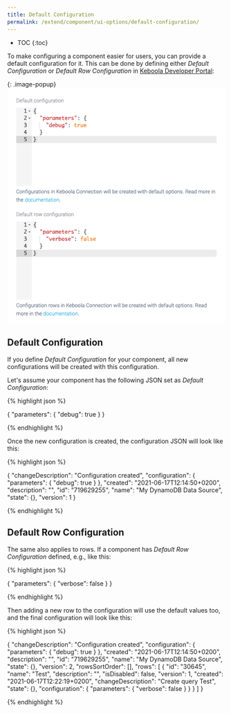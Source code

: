 ```yaml
---
title: Default Configuration
permalink: /extend/component/ui-options/default-configuration/
---
```


* TOC
{:toc}

To make configuring a component easier for users, you can provide a default configuration for it. 
This can be done by defining either *Default Configuration* or *Default Row Configuration* 
in [Keboola Developer Portal](https://components.keboola.com/): 

{: .image-popup}
![Setting Default Configuration in Developer Portal](/extend/component/ui-options/default-configuration/developer-portal-01.png)

## Default Configuration

If you define *Default Configuration* for your component, all new configurations
will be created with this configuration.

Let's assume your component has the following JSON set as *Default Configuration*:

{% highlight json %}

{
    "parameters": {
        "debug": true
    }
}

{% endhighlight %}

Once the new configuration is created, the configuration JSON will look like this:

{% highlight json %}

{
    "changeDescription": "Configuration created",
    "configuration": {
        "parameters": {
            "debug": true
        }
    },
    "created": "2021-06-17T12:14:50+0200",
    "description": "",
    "id": "719629255",
    "name": "My DynamoDB Data Source",
    "state": {},
    "version": 1
}

{% endhighlight %}

## Default Row Configuration

The same also applies to rows. If a component has *Default Row Configuration*
defined, e.g., like this:

{% highlight json %}

{
    "parameters": {
        "verbose": false
    }
}

{% endhighlight %}

Then adding a new row to the configuration will use the default values too, and the final configuration
will look like this:

{% highlight json %}

{
    "changeDescription": "Configuration created",
    "configuration": {
        "parameters": {
            "debug": true
        }
    },
    "created": "2021-06-17T12:14:50+0200",
    "description": "",
    "id": "719629255",
    "name": "My DynamoDB Data Source",
    "state": {},
    "version": 2,
    "rowsSortOrder": [],
    "rows": [
        {
            "id": "30645",
            "name": "Test",
            "description": "",
            "isDisabled": false,
            "version": 1,
            "created": "2021-06-17T12:22:19+0200",
            "changeDescription": "Create query Test",
            "state": {},
            "configuration": {
                "parameters": {
                    "verbose": false
                }
            }
        }
    ]
}

{% endhighlight %}
